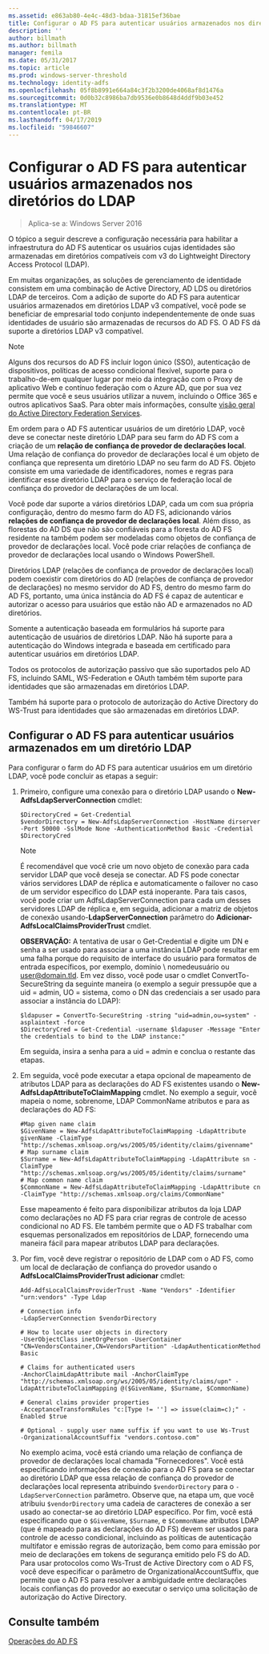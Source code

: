 ```yaml
---
ms.assetid: e863ab80-4e4c-48d3-bdaa-31815ef36bae
title: Configurar o AD FS para autenticar usuários armazenados nos diretórios do LDAP
description: ''
author: billmath
ms.author: billmath
manager: femila
ms.date: 05/31/2017
ms.topic: article
ms.prod: windows-server-threshold
ms.technology: identity-adfs
ms.openlocfilehash: 05f8b8991e664a84c3f2b3200de4068af8d1476a
ms.sourcegitcommit: 0d0b32c8986ba7db9536e0b8648d4ddf9b03e452
ms.translationtype: MT
ms.contentlocale: pt-BR
ms.lasthandoff: 04/17/2019
ms.locfileid: "59846607"
---
```

# <a name="configure-ad-fs-to-authenticate-users-stored-in-ldap-directories"></a>Configurar o AD FS para autenticar usuários armazenados nos diretórios do LDAP

>Aplica-se a: Windows Server 2016

O tópico a seguir descreve a configuração necessária para habilitar a infraestrutura do AD FS autenticar os usuários cujas identidades são armazenadas em diretórios compatíveis com v3 do Lightweight Directory Access Protocol (LDAP).

Em muitas organizações, as soluções de gerenciamento de identidade consistem em uma combinação de Active Directory, AD LDS ou diretórios LDAP de terceiros. Com a adição de suporte do AD FS para autenticar usuários armazenados em diretórios LDAP v3 compatível, você pode se beneficiar de empresarial todo conjunto independentemente de onde suas identidades de usuário são armazenadas de recursos do AD FS. O AD FS dá suporte a diretórios LDAP v3 compatível.

> [!NOTE]
> Alguns dos recursos do AD FS incluir logon único (SSO), autenticação de dispositivos, políticas de acesso condicional flexível, suporte para o trabalho-de-em qualquer lugar por meio da integração com o Proxy de aplicativo Web e contínuo federação com o Azure AD, que por sua vez permite que você e seus usuários utilizar a nuvem, incluindo o Office 365 e outros aplicativos SaaS.  Para obter mais informações, consulte [visão geral do Active Directory Federation Services](../../ad-fs/AD-FS-2016-Overview.md).

Em ordem para o AD FS autenticar usuários de um diretório LDAP, você deve se conectar neste diretório LDAP para seu farm do AD FS com a criação de um **relação de confiança de provedor de declarações local**.  Uma relação de confiança do provedor de declarações local é um objeto de confiança que representa um diretório LDAP no seu farm do AD FS. Objeto consiste em uma variedade de identificadores, nomes e regras para identificar esse diretório LDAP para o serviço de federação local de confiança do provedor de declarações de um local.

Você pode dar suporte a vários diretórios LDAP, cada um com sua própria configuração, dentro do mesmo farm do AD FS, adicionando vários **relações de confiança de provedor de declarações local**. Além disso, as florestas do AD DS que não são confiáveis para a floresta do AD FS residente na também podem ser modeladas como objetos de confiança de provedor de declarações local. Você pode criar relações de confiança de provedor de declarações local usando o Windows PowerShell.

Diretórios LDAP (relações de confiança de provedor de declarações local) podem coexistir com diretórios do AD (relações de confiança de provedor de declarações) no mesmo servidor do AD FS, dentro do mesmo farm do AD FS, portanto, uma única instância do AD FS é capaz de autenticar e autorizar o acesso para usuários que estão não AD e armazenados no AD diretórios.

Somente a autenticação baseada em formulários há suporte para autenticação de usuários de diretórios LDAP. Não há suporte para a autenticação do Windows integrada e baseada em certificado para autenticar usuários em diretórios LDAP.

Todos os protocolos de autorização passivo que são suportados pelo AD FS, incluindo SAML, WS-Federation e OAuth também têm suporte para identidades que são armazenadas em diretórios LDAP.

Também há suporte para o protocolo de autorização do Active Directory do WS-Trust para identidades que são armazenadas em diretórios LDAP.

## <a name="configure-ad-fs-to-authenticate-users-stored-in-an-ldap-directory"></a>Configurar o AD FS para autenticar usuários armazenados em um diretório LDAP
Para configurar o farm do AD FS para autenticar usuários em um diretório LDAP, você pode concluir as etapas a seguir:

1.  Primeiro, configure uma conexão para o diretório LDAP usando o **New-AdfsLdapServerConnection** cmdlet:

    ```
    $DirectoryCred = Get-Credential
    $vendorDirectory = New-AdfsLdapServerConnection -HostName dirserver -Port 50000 -SslMode None -AuthenticationMethod Basic -Credential $DirectoryCred
    ```

    > [!NOTE]
    > É recomendável que você crie um novo objeto de conexão para cada servidor LDAP que você deseja se conectar. AD FS pode conectar vários servidores LDAP de réplica e automaticamente o failover no caso de um servidor específico do LDAP está inoperante. Para tais casos, você pode criar um AdfsLdapServerConnection para cada um desses servidores LDAP de réplica e, em seguida, adicionar a matriz de objetos de conexão usando-**LdapServerConnection** parâmetro do  **Adicionar-AdfsLocalClaimsProviderTrust** cmdlet.

    **OBSERVAÇÃO:** A tentativa de usar o Get-Credential e digite um DN e senha a ser usado para associar a uma instância LDAP pode resultar em uma falha porque do requisito de interface do usuário para formatos de entrada específicos, por exemplo, domínio \ nomedeusuário ou user@domain.tld. Em vez disso, você pode usar o cmdlet ConvertTo-SecureString da seguinte maneira (o exemplo a seguir pressupõe que a uid = admin, UO = sistema, como o DN das credenciais a ser usado para associar a instância do LDAP):

    ```
    $ldapuser = ConvertTo-SecureString -string "uid=admin,ou=system" -asplaintext -force
    $DirectoryCred = Get-Credential -username $ldapuser -Message "Enter the credentials to bind to the LDAP instance:"
    ```

    Em seguida, insira a senha para a uid = admin e conclua o restante das etapas.

2.  Em seguida, você pode executar a etapa opcional de mapeamento de atributos LDAP para as declarações do AD FS existentes usando o **New-AdfsLdapAttributeToClaimMapping** cmdlet. No exemplo a seguir, você mapeia o nome, sobrenome, LDAP CommonName atributos e para as declarações do AD FS:

    ```
    #Map given name claim
    $GivenName = New-AdfsLdapAttributeToClaimMapping -LdapAttribute givenName -ClaimType "http://schemas.xmlsoap.org/ws/2005/05/identity/claims/givenname"
    # Map surname claim
    $Surname = New-AdfsLdapAttributeToClaimMapping -LdapAttribute sn -ClaimType "http://schemas.xmlsoap.org/ws/2005/05/identity/claims/surname"
    # Map common name claim
    $CommonName = New-AdfsLdapAttributeToClaimMapping -LdapAttribute cn -ClaimType "http://schemas.xmlsoap.org/claims/CommonName"
    ```

    Esse mapeamento é feito para disponibilizar atributos da loja LDAP como declarações no AD FS para criar regras de controle de acesso condicional no AD FS. Ele também permite que o AD FS trabalhar com esquemas personalizados em repositórios de LDAP, fornecendo uma maneira fácil para mapear atributos LDAP para declarações.

3.  Por fim, você deve registrar o repositório de LDAP com o AD FS, como um local de declaração de confiança do provedor usando o **AdfsLocalClaimsProviderTrust adicionar** cmdlet:

    ```
    Add-AdfsLocalClaimsProviderTrust -Name "Vendors" -Identifier "urn:vendors" -Type Ldap

    # Connection info
    -LdapServerConnection $vendorDirectory 

    # How to locate user objects in directory
    -UserObjectClass inetOrgPerson -UserContainer "CN=VendorsContainer,CN=VendorsPartition" -LdapAuthenticationMethod Basic 

    # Claims for authenticated users
    -AnchorClaimLdapAttribute mail -AnchorClaimType "http://schemas.xmlsoap.org/ws/2005/05/identity/claims/upn" -LdapAttributeToClaimMapping @($GivenName, $Surname, $CommonName) 

    # General claims provider properties
    -AcceptanceTransformRules "c:[Type != ''] => issue(claim=c);" -Enabled $true 

    # Optional - supply user name suffix if you want to use Ws-Trust
    -OrganizationalAccountSuffix "vendors.contoso.com"

    ```

    No exemplo acima, você está criando uma relação de confiança de provedor de declarações local chamada "Fornecedores". Você está especificando informações de conexão para o AD FS para se conectar ao diretório LDAP que essa relação de confiança do provedor de declarações local representa atribuindo `$vendorDirectory` para o `-LdapServerConnection` parâmetro. Observe que, na etapa um, que você atribuiu `$vendorDirectory` uma cadeia de caracteres de conexão a ser usado ao conectar-se ao diretório LDAP específico. Por fim, você está especificando que o `$GivenName`, `$Surname`, e `$CommonName` atributos LDAP (que é mapeado para as declarações do AD FS) devem ser usados para controle de acesso condicional, incluindo as políticas de autenticação multifator e emissão regras de autorização, bem como para emissão por meio de declarações em tokens de segurança emitido pelo FS do AD. Para usar protocolos como Ws-Trust de Active Directory com o AD FS, você deve especificar o parâmetro de OrganizationalAccountSuffix, que permite que o AD FS para resolver a ambiguidade entre declarações locais confianças do provedor ao executar o serviço uma solicitação de autorização do Active Directory.

## <a name="see-also"></a>Consulte também
[Operações do AD FS](../../ad-fs/AD-FS-2016-Operations.md)


